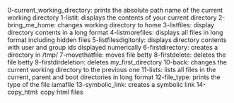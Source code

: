 0-current_working_directory: prints the absolute path name of the current working directory
1-listit: displays the contents of your current directory
2-bring_me_home: changes working directory to home
3-listfiles: display directory contents in a long format
4-listmorefiles: displays all files in long format including hidden files
5-listfilesdigitonly: displays directory contents with user and group ids displayed numerically
6-firstdirectory: creates a directory in /tmp/
7-movethatfile: moves file betty
8-firstdelete: deletes the file betty
9-firstdirdeletion: deletes my_first_directory
10-back: changes the current working directory to the previous one
11-lists: lists all files in the current, parent and boot directories in long format
12-file_type: prints the type of the file iamafile
13-symbolic_link: creates a symbolic link
14-copy_html: copy html files

